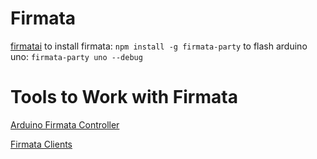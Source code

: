 # Firmata
[firmatai](http://www.firmata.org/wiki/Download)
to install firmata: `npm install -g firmata-party`
to flash arduino uno: `firmata-party uno --debug`

# Tools to Work with Firmata
[Arduino Firmata Controller](https://chrome.google.com/webstore/detail/arduino-firmata-controlle/ekimfiajefhjfmojhkgjmpinaainoale)

[Firmata Clients](http://www.firmata.org/wiki/Main_Page#Firmata_Test_Program)
